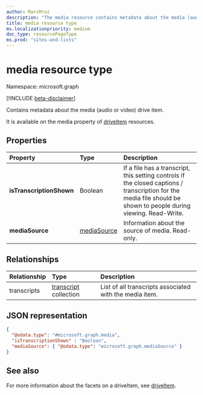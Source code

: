 ```yaml
---
author: MarcMroz
description: "The media resource contains metadata about the media (audio or video) drive item."
title: media resource type
ms.localizationpriority: medium
doc_type: resourcePageType
ms.prod: "sites-and-lists"
---
```

# media resource type

Namespace: microsoft.graph

[!INCLUDE [beta-disclaimer](../../includes/beta-disclaimer.md)]

Contains metadata about the media (audio or video) drive item.

It is available on the media property of [driveItem][item-resource] resources.


## Properties

| Property                 | Type                  | Description                                                                                                   |
| :----------------------- | :-------------------- | :------------------------------------------------------------------------------------------------------------ 
| **isTranscriptionShown** | Boolean               | If a file has a transcript, this setting controls if the closed captions / transcription for the media file should be shown to people during viewing. Read-Write.                                                    |
| **mediaSource**          | [mediaSource](mediaSource.md)         | Information about the source of media. Read-only.                                                             | 

## Relationships
|Relationship|Type|Description|
|:---|:---|:---|
|transcripts|[transcript](../resources/transcript.md) collection|List of all transcripts associated with the media item.|

## JSON representation

<!-- {
  "blockType": "resource",
  "@odata.type": "microsoft.graph.media"
}-->

```json
{
  "@odata.type": "#microsoft.graph.media",
  "isTranscriptionShown" : "Boolean",
  "mediaSource": { "@odata.type": "microsoft.graph.mediaSource" }
}
```

## See also 

For more information about the facets on a driveItem, see [driveItem](driveitem.md).

[item-resource]: ../resources/driveitem.md
[mediaSource]: mediaSource.md

<!-- {
  "type": "#page.annotation",
  "description": "The media resource type provides information about the media item.",
  "keywords": "mediaItem,client,media info,onedrive",
  "section": "documentation",
  "tocPath": "Facets/Media"
} -->
